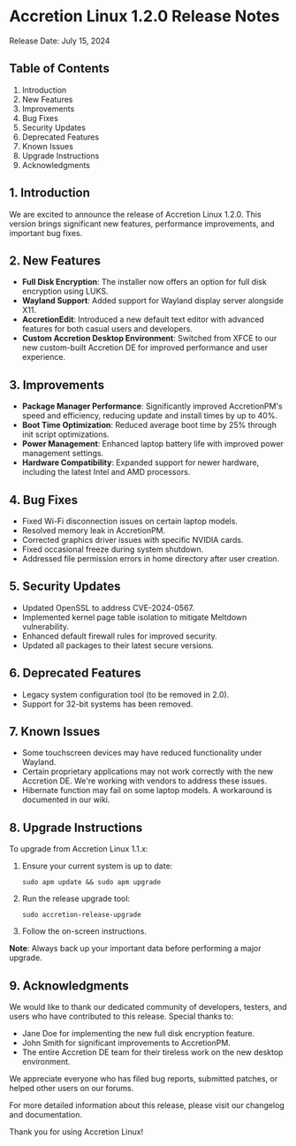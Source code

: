 # Accretion Linux 1.2.0 Release Notes

Release Date: July 15, 2024

## Table of Contents

1. Introduction
2. New Features
3. Improvements
4. Bug Fixes
5. Security Updates
6. Deprecated Features
7. Known Issues
8. Upgrade Instructions
9. Acknowledgments

## 1. Introduction

We are excited to announce the release of Accretion Linux 1.2.0. This version brings significant new features, performance improvements, and important bug fixes.

## 2. New Features

- **Full Disk Encryption**: The installer now offers an option for full disk encryption using LUKS.
- **Wayland Support**: Added support for Wayland display server alongside X11.
- **AccretionEdit**: Introduced a new default text editor with advanced features for both casual users and developers.
- **Custom Accretion Desktop Environment**: Switched from XFCE to our new custom-built Accretion DE for improved performance and user experience.

## 3. Improvements

- **Package Manager Performance**: Significantly improved AccretionPM's speed and efficiency, reducing update and install times by up to 40%.
- **Boot Time Optimization**: Reduced average boot time by 25% through init script optimizations.
- **Power Management**: Enhanced laptop battery life with improved power management settings.
- **Hardware Compatibility**: Expanded support for newer hardware, including the latest Intel and AMD processors.

## 4. Bug Fixes

- Fixed Wi-Fi disconnection issues on certain laptop models.
- Resolved memory leak in AccretionPM.
- Corrected graphics driver issues with specific NVIDIA cards.
- Fixed occasional freeze during system shutdown.
- Addressed file permission errors in home directory after user creation.

## 5. Security Updates

- Updated OpenSSL to address CVE-2024-0567.
- Implemented kernel page table isolation to mitigate Meltdown vulnerability.
- Enhanced default firewall rules for improved security.
- Updated all packages to their latest secure versions.

## 6. Deprecated Features

- Legacy system configuration tool (to be removed in 2.0).
- Support for 32-bit systems has been removed.

## 7. Known Issues

- Some touchscreen devices may have reduced functionality under Wayland.
- Certain proprietary applications may not work correctly with the new Accretion DE. We're working with vendors to address these issues.
- Hibernate function may fail on some laptop models. A workaround is documented in our wiki.

## 8. Upgrade Instructions

To upgrade from Accretion Linux 1.1.x:

1. Ensure your current system is up to date:
   ```
   sudo apm update && sudo apm upgrade
   ```
2. Run the release upgrade tool:
   ```
   sudo accretion-release-upgrade
   ```
3. Follow the on-screen instructions.

**Note**: Always back up your important data before performing a major upgrade.

## 9. Acknowledgments

We would like to thank our dedicated community of developers, testers, and users who have contributed to this release. Special thanks to:

- Jane Doe for implementing the new full disk encryption feature.
- John Smith for significant improvements to AccretionPM.
- The entire Accretion DE team for their tireless work on the new desktop environment.

We appreciate everyone who has filed bug reports, submitted patches, or helped other users on our forums.

For more detailed information about this release, please visit our changelog and documentation.

Thank you for using Accretion Linux!

